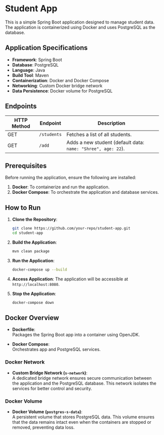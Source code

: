 # Student App

This is a simple Spring Boot application designed to manage student data. The application is containerized using Docker and uses PostgreSQL as the database.

## Application Specifications

- **Framework**: Spring Boot
- **Database**: PostgreSQL
- **Language**: Java
- **Build Tool**: Maven
- **Containerization**: Docker and Docker Compose
- **Networking**: Custom Docker bridge network
- **Data Persistence**: Docker volume for PostgreSQL

## Endpoints

| HTTP Method | Endpoint       | Description                       |
|-------------|----------------|-----------------------------------|
| GET         | `/students`    | Fetches a list of all students.  |
| GET         | `/add`         | Adds a new student (default data: `name: "Shree", age: 22`). |

## Prerequisites

Before running the application, ensure the following are installed:

1. **Docker**: To containerize and run the application.
2. **Docker Compose**: To orchestrate the application and database services.

## How to Run

1. **Clone the Repository**:
   ```bash
   git clone https://github.com/your-repo/student-app.git
   cd student-app


2. **Build the Application**:
   ```bash
   mvn clean package

3. **Run the Application**:
   ```bash
   docker-compose up --build
4. **Access Application**:
    The application will be accessible at `http://localhost:8080`.

5. **Stop the Application**:
   ```bash
   docker-compose down


## Docker Overview

- **Dockerfile**:  
  Packages the Spring Boot app into a container using OpenJDK.

- **Docker Compose**:  
  Orchestrates app and PostgreSQL services.

### Docker Network

- **Custom Bridge Network (`s-network`)**:  
  A dedicated bridge network ensures secure communication between the application and the PostgreSQL database. This network isolates the services for better control and security.

### Docker Volume

- **Docker Volume (`postgres-s-data`)**:  
  A persistent volume that stores PostgreSQL data. This volume ensures that the data remains intact even when the containers are stopped or removed, preventing data loss.

    